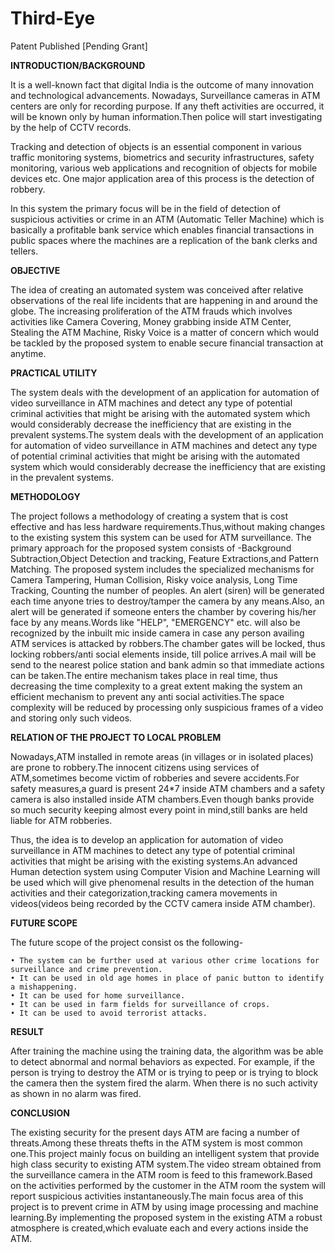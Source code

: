 # Third-Eye 
Patent Published [Pending Grant]

**INTRODUCTION/BACKGROUND**

It is a well-known fact that digital India is the outcome of many innovation and technological advancements. Nowadays, Surveillance cameras in ATM centers are only for recording purpose. If any theft activities are occurred, it will be known only by human information.Then police will start investigating by the help of CCTV records. 

Tracking and detection of objects is an essential component in various traffic monitoring systems, biometrics and security infrastructures, safety monitoring, various web applications and recognition of objects for mobile devices etc. One major application area of this process is the detection of robbery. 

In this system the primary focus will be in the field of detection of suspicious activities or crime in an ATM (Automatic Teller Machine) which is basically a profitable bank service which enables financial transactions in public spaces where the machines are a replication of the bank clerks and tellers.

**OBJECTIVE**

The idea of creating an automated system was conceived after relative observations of the real life incidents that are happening in and around the globe. The increasing proliferation of the ATM frauds which involves activities like Camera Covering, Money grabbing inside ATM Center, Stealing the ATM Machine, Risky Voice is a matter of concern which would be tackled by the proposed system to enable secure financial transaction at anytime.

**PRACTICAL UTILITY**

The system deals with the development of an application for automation of video surveillance in ATM machines and detect any type of potential criminal activities that might be arising with the automated system which would considerably decrease the inefficiency that are existing in the prevalent systems.The system deals with the development of an application for automation of video surveillance in ATM machines and detect any type of potential criminal activities that might be arising with the automated system which would considerably decrease the inefficiency that are existing in the prevalent systems.

**METHODOLOGY**

The project follows a methodology of creating a system that is cost effective and has less hardware requirements.Thus,without making changes to the existing system this system can be used for ATM surveillance.
The primary approach for the proposed system  consists of -Background Subtraction,Object Detection and tracking, Feature Extractions,and Pattern Matching. 
The proposed system includes the specialized mechanisms for Camera Tampering, Human Collision, Risky voice analysis, Long Time Tracking, Counting the number of peoples. An alert (siren) will be generated each time anyone tries to destroy/tamper the camera by any means.Also, an alert will be generated if someone enters the chamber by covering his/her face by any means.Words like "HELP", "EMERGENCY" etc. will also be recognized by the inbuilt mic inside camera in case any person availing ATM services is attacked by robbers.The chamber gates will be locked, thus locking robbers/anti social elements inside, till police arrives.A mail will be send to the nearest police station and bank admin so that immediate actions can be taken.The entire mechanism takes place in real time, thus decreasing the time complexity to a great extent making the system an efficient mechanism to prevent any anti social activities.The space complexity will be reduced by processing only suspicious frames of a video and storing only such videos.


**RELATION OF THE PROJECT TO LOCAL PROBLEM**

Nowadays,ATM installed in remote areas (in villages or in isolated places) are prone to robbery.The innocent citizens using services of ATM,sometimes become victim of robberies and severe accidents.For safety measures,a guard is present 24*7 inside ATM chambers and a safety camera is also installed inside ATM chambers.Even though banks provide so much security keeping almost every point in mind,still banks are held liable for ATM robberies.

Thus, the idea is to develop an application for automation of video surveillance in ATM machines to detect any type of potential criminal activities that might be arising with the existing systems.An advanced Human detection system using Computer Vision and Machine Learning will be used which will give phenomenal results in the detection of the human activities and their categorization,tracking camera movements in videos(videos being recorded by the CCTV camera inside ATM chamber).


**FUTURE SCOPE**

The future scope of the project consist os the following-

    • The system can be further used at various other crime locations for surveillance and crime prevention.
    • It can be used in old age homes in place of panic button to identify a mishappening.
    • It can be used for home surveillance.
    • It can be used in farm fields for surveillance of crops.
    • It can be used to avoid terrorist attacks.

**RESULT**

After training the machine using the training data, the algorithm was be able to detect abnormal and normal behaviors as expected. For example, if the person is trying to destroy the ATM or is trying to peep or is trying to block the camera then the system fired the alarm. When there is no such activity as shown in no alarm was fired.


**CONCLUSION**

The existing security for the present days ATM are facing a number of threats.Among these threats thefts in the ATM system is most common one.This project mainly focus on building an intelligent system that provide high class security to existing ATM system.The video stream obtained from the surveillance camera in the ATM room is feed to this framework.Based on the activities performed by the customer in the ATM room the system will report suspicious activities instantaneously.The main focus area of this project is to prevent crime in ATM by using image processing and machine learning.By implementing the proposed system in the existing ATM a robust atmosphere is created,which evaluate each and every actions inside the ATM.


